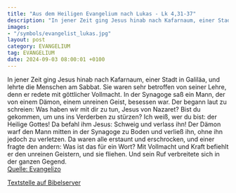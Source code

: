 ```yaml
---
title: "Aus dem Heiligen Evangelium nach Lukas - Lk 4,31-37"
description: "In jener Zeit ging Jesus hinab nach Kafarnaum, einer Stadt in Galiläa, und lehrte die Menschen am Sabbat. Sie waren sehr betroffen von seiner Lehre, denn er redete mit göttlicher Vollmacht. In der Synagoge saß ein Mann, der von einem Dämon, einem unreinen Geist, besessen war. Der...."
images:
- "/symbols/evangelist_lukas.jpg"
layout: post
category: EVANGELIUM
tag: EVANGELIUM
date: 2024-09-03 08:00:01 +0100
---
```

In jener Zeit ging Jesus hinab nach Kafarnaum, einer Stadt in Galiläa, und lehrte die Menschen am Sabbat.
Sie waren sehr betroffen von seiner Lehre, denn er redete mit göttlicher Vollmacht.
In der Synagoge saß ein Mann, der von einem Dämon, einem unreinen Geist, besessen war. Der begann laut zu schreien:
Was haben wir mit dir zu tun, Jesus von Nazaret? Bist du gekommen, um uns ins Verderben zu stürzen? Ich weiß, wer du bist: der Heilige Gottes!
Da befahl ihm Jesus: Schweig und verlass ihn! Der Dämon warf den Mann mitten in der Synagoge zu Boden und verließ ihn, ohne ihn jedoch zu verletzen.<!--more-->
Da waren alle erstaunt und erschrocken, und einer fragte den andern: Was ist das für ein Wort? Mit Vollmacht und Kraft befiehlt er den unreinen Geistern, und sie fliehen.
Und sein Ruf verbreitete sich in der ganzen Gegend.<br>
[Quelle: Evangelizo](https://evangeliumtagfuertag.org/DE/gospel)

[Textstelle auf Bibelserver](https://www.bibleserver.com/EU/Lukas4,31-37)
